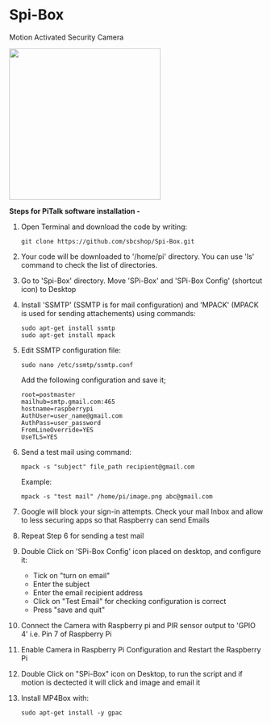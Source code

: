 # Spi-Box
Motion Activated Security Camera

<img src="https://cdn.shopify.com/s/files/1/1217/2104/products/spi_box_white_a_720_660_1024x1024.png?v=1528440308" width="300">

**Steps for PiTalk software installation -** 

1. Open Terminal and download the code by writing: 
   ```
   git clone https://github.com/sbcshop/Spi-Box.git
   ```
   
2. Your code will be downloaded to '/home/pi' directory. You can use 'ls' command to check the list of directories.

3. Go to 'Spi-Box' directory. Move 'SPi-Box' and 'SPi-Box Config' (shortcut icon) to Desktop

4. Install 'SSMTP' (SSMTP is for mail configuration) and 'MPACK' (MPACK is used for sending attachements) using commands:
   ```
   sudo apt-get install ssmtp
   sudo apt-get install mpack
   ```   
   
5. Edit SSMTP configuration file:
   ```
   sudo nano /etc/ssmtp/ssmtp.conf
   ```
   
   Add the following configuration and save it;
   ```
   root=postmaster
   mailhub=smtp.gmail.com:465
   hostname=raspberrypi
   AuthUser=user_name@gmail.com
   AuthPass=user_password
   FromLineOverride=YES
   UseTLS=YES
   ```

6. Send a test mail using command:
   ```
   mpack -s "subject" file_path recipient@gmail.com
   ```
   Example:
   ```
   mpack -s "test mail" /home/pi/image.png abc@gmail.com
   ```
   
7. Google will block your sign-in attempts. Check your mail Inbox and allow to less securing apps so that Raspberry can send Emails

8. Repeat Step 6 for sending a test mail

9. Double Click on 'SPi-Box Config' icon placed on desktop, and configure it:
   - Tick on "turn on email"
   - Enter the subject
   - Enter the email recipient address
   - Click on "Test Email" for checking configuration is correct
   - Press "save and quit"
   
10. Connect the Camera with Raspberry pi and PIR sensor output to 'GPIO 4' i.e. Pin 7 of Raspberry Pi

11. Enable Camera in Raspberry Pi Configuration and Restart the Raspberry Pi

12. Double Click on "SPi-Box" icon on Desktop, to run the script and if motion is dectected it will click and image and email it

13. Install MP4Box with:
     ```
     sudo apt-get install -y gpac
     ```

